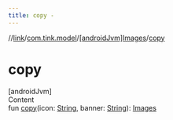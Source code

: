 ```yaml
---
title: copy -
---
```

//[link](../../index.md)/[com.tink.model](../index.md)/[[androidJvm]Images](index.md)/[copy](copy.md)



# copy  
[androidJvm]  
Content  
fun [copy](copy.md)(icon: [String](https://kotlinlang.org/api/latest/jvm/stdlib/kotlin/-string/index.html), banner: [String](https://kotlinlang.org/api/latest/jvm/stdlib/kotlin/-string/index.html)): [Images](index.md)  



